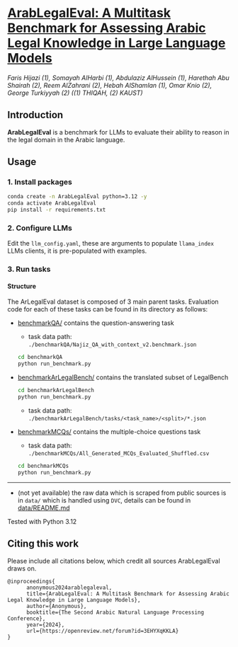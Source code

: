 # [ArabLegalEval: A Multitask Benchmark for Assessing Arabic Legal Knowledge in Large Language Models](https://www.arxiv.org/abs/2408.07983)

*Faris Hijazi (1), Somayah AlHarbi (1), Abdulaziz AlHussein (1), Harethah Abu Shairah (2), Reem AlZahrani (2), Hebah AlShamlan (1), Omar Knio (2), George Turkiyyah (2) ((1) THIQAH, (2) KAUST)*

## Introduction

**ArabLegalEval** is a benchmark for LLMs to evaluate their ability to reason in the legal domain in the Arabic language.

## Usage

### 1. Install packages

```sh
conda create -n ArabLegalEval python=3.12 -y
conda activate ArabLegalEval
pip install -r requirements.txt
```

### 2. Configure LLMs

Edit the `llm_config.yaml`, these are arguments to populate `llama_index` LLMs clients, it is pre-populated with examples.

### 3. Run tasks

#### Structure

The ArLegalEval dataset is composed of 3 main parent tasks. Evaluation code for each of these tasks can be found in its directory as follows:

- [benchmarkQA/](benchmarkQA/) contains the question-answering task
  - task data path: `./benchmarkQA/Najiz_QA_with_context_v2.benchmark.json`

  ```sh
  cd benchmarkQA
  python run_benchmark.py
  ```

- [benchmarkArLegalBench/](benchmarkArLegalBench/) contains the translated subset of LegalBench

  ```sh
  cd benchmarkArLegalBench
  python run_benchmark.py
  ```

  - task data path: `./benchmarkArLegalBench/tasks/<task_name>/<split>/*.json`
- [benchmarkMCQs/](benchmarkMCQs/) contains the multiple-choice questions task
  - task data path: `./benchmarkMCQs/All_Generated_MCQs_Evaluated_Shuffled.csv`

  ```sh
  cd benchmarkMCQs
  python run_benchmark.py
  ```

---

- (not yet available) the raw data which is scraped from public sources is in `data/` which is handled using `DVC`, details can be found in [data/README.md](data/README.md)

Tested with Python 3.12

## Citing this work

Please include all citations below, which credit all sources ArabLegalEval draws on.

```text
@inproceedings{
      anonymous2024arablegaleval,
      title={ArabLegalEval: A Multitask Benchmark for Assessing Arabic Legal Knowledge in Large Language Models},
      author={Anonymous},
      booktitle={The Second Arabic Natural Language Processing Conference},
      year={2024},
      url={https://openreview.net/forum?id=3EHYXqKKLA}
}
```
